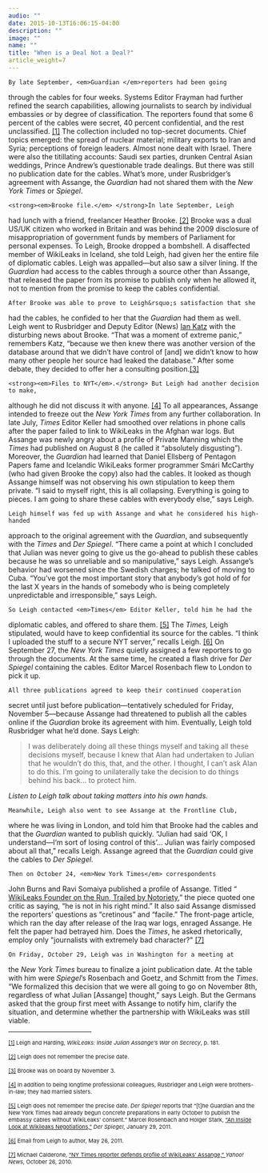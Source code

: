 ```yaml
---
audio: ""
date: 2015-10-13T16:06:15-04:00
description: ""
image: ""
name: ""
title: "When is a Deal Not a Deal?"
article_weight=7
---
```


	By late September, <em>Guardian </em>reporters had been going 
through the cables for four weeks. Systems Editor Frayman had further 
refined the search capabilities, allowing journalists to search by 
individual embassies or by degree of classification. The reporters 
found that some 6 percent of the cables were secret, 40 percent 
confidential, and the rest unclassified.
<a href="case_id_70_id_631_pid_0.html#_ftn1" name="_ftnref1" title="">[1]</a> 
The collection included no top-secret documents. Chief topics emerged: 
the spread of nuclear material; military exports to Iran and Syria; 
perceptions of foreign leaders. Almost none dealt with Israel. There 
were also the titillating accounts: Saudi sex parties, drunken 
Central Asian weddings, Prince Andrew&rsquo;s questionable trade dealings. 
But there was still no publication date for the cables. What&rsquo;s more, 
under Rusbridger&rsquo;s agreement with Assange, the <em>Guardian</em> 
had not shared them with the <em>New York Times</em> or <em>Spiegel</em>.

	<strong><em>Brooke file.</em> </strong>In late September, Leigh 
had lunch with a friend, freelancer Heather Brooke.
<a href="case_id_70_id_631_pid_0.html#_ftn2" name="_ftnref2" title="">[2]</a> 
Brooke was a dual US/UK citizen who worked in Britain and was behind 
the 2009 disclosure of misappropriation of government funds by members 
of Parliament for personal expenses. To Leigh, Brooke dropped a bombshell. 
A disaffected member of WikiLeaks in Iceland, she told Leigh, had given 
her the entire file of diplomatic cables. Leigh was appalled&mdash;but 
also saw a silver lining. If the <em>Guardian</em> had access to the 
cables through a source other than Assange, that released the paper 
from its promise to publish only when he allowed it, not to mention 
from the promise to keep the cables confidential.

	After Brooke was able to prove to Leigh&rsquo;s satisfaction that she 
had the cables, he confided to her that the <em>Guardian</em> had them as well. 
Leigh went to Rusbridger and Deputy Editor (News) 
<a href="case_id_70_id_173_c_bio.html">Ian Katz</a> with the disturbing 
news about Brooke. &ldquo;That was a moment of extreme panic,&rdquo; 
remembers Katz, &ldquo;because we then knew there was another version 
of the database around that we didn&rsquo;t have control of [and] 
we didn&rsquo;t know to how many other people her source had leaked 
the database.&rdquo; After some debate, they decided to offer her a 
consulting position.<a href="case_id_70_id_631_pid_0.html#_ftn3" name="_ftnref3" title="">[3]</a>

	<strong><em>Files to NYT</em>.</strong> But Leigh had another decision to make, 
although he did not discuss it with anyone.
<a href="case_id_70_id_631_pid_0.html#_ftn4" name="_ftnref4" title="">[4]</a> 
To all appearances, Assange intended to freeze out the <em>New York Times</em> 
from any further collaboration. In late July, <em>Times</em> Editor Keller 
had smoothed over relations in phone calls after the paper failed to link 
to WikiLeaks in the Afghan war logs. But Assange was newly angry about a 
profile of Private Manning which the <em>Times</em> had published on August 8 
(he called it &ldquo;absolutely disgusting&rdquo;). Moreover, the <em>Guardian</em> 
had learned that Daniel Ellsberg of Pentagon Papers fame and Icelandic WikiLeaks 
former programmer Sm&aacute;ri McCarthy (who had given Brooke the copy) also had 
the cables. It looked as though Assange himself was not observing his own stipulation 
to keep them private. &ldquo;I said to myself right, this is all collapsing. Everything 
is going to pieces. I am going to share these cables with everybody else,&rdquo; says Leigh.

	Leigh himself was fed up with Assange and what he considered his high-handed 
approach to the original agreement with the <em>Guardian</em>, and subsequently 
with the <em>Times</em> and <em>Der Spiegel</em>. &ldquo;There came a point at 
which I concluded that Julian was never going to give us the go-ahead to publish 
these cables because he was so unreliable and so manipulative,&rdquo; says Leigh. 
Assange&rsquo;s behavior had worsened since the Swedish charges; he talked of moving 
to Cuba. &ldquo;You&rsquo;ve got the most important story that anybody&rsquo;s got 
hold of for the last X years in the hands of somebody who is being completely 
unpredictable and irresponsible,&rdquo; says Leigh.

	So Leigh contacted <em>Times</em> Editor Keller, told him he had the 
diplomatic cables, and offered to share them.
<a href="case_id_70_id_631_pid_0.html#_ftn5" name="_ftnref5" title="">[5]</a> 
The <em>Times, </em>Leigh stipulated<em>,</em> would have to keep confidential 
its source for the cables. &ldquo;I think I uploaded the stuff to a secure NYT 
server,&rdquo; recalls Leigh.
<a href="case_id_70_id_631_pid_0.html#_ftn6" name="_ftnref6" title="">[6]</a> 
On September 27, the <em>New York Times</em> quietly assigned a 
few reporters to go through the documents. At the same time, 
he created a flash drive for <em>Der Spiegel</em> containing 
the cables. Editor Marcel Rosenbach flew to London to pick it up.

	All three publications agreed to keep their continued cooperation 
secret until just before publication&mdash;tentatively scheduled 
for Friday, November 5&mdash;because Assange had threatened to 
publish all the cables online if the <em>Guardian</em> broke its 
agreement with him. Eventually, Leigh told Rusbridger 
what he&rsquo;d done. Says Leigh:

<blockquote>
	<p>
		I was deliberately doing all these things myself and taking all these decisions myself, 
		because I knew that Alan had undertaken to Julian that he wouldn&rsquo;t do this, 
		that, and the other. I thought, I can&rsquo;t ask Alan to do this. I&rsquo;m going 
		to unilaterally take the decision to do things behind his back&hellip; to protect him.
	</p>
</blockquote>
<p>
	<i>Listen to Leigh talk about taking matters into his own hands.</i><br />
	<img alt="" border="0" class="audiofile" src="../../files/audios/183/Leigh&#32;text&#32;quote.mp3" />
</p>

	Meanwhile, Leigh also went to see Assange at the Frontline Club, 
where he was living in London, and told him that Brooke had the cables 
and that the <em>Guardian</em> wanted to publish quickly. &ldquo;Julian 
had said &lsquo;OK, I understand&mdash;I&rsquo;m sort of losing control 
of this&rsquo;&hellip; Julian was fairly composed about all that,&rdquo; 
recalls Leigh. Assange agreed that the <em>Guardian</em> could give 
the cables to <em>Der Spiegel</em>.

	Then on October 24, <em>New York Times</em> correspondents 
John Burns and Ravi Somaiya published a profile of Assange. 
Titled &ldquo;<a href="http://www.nytimes.com/2010/10/24/world/24assange.html">
WikiLeaks Founder on the Run, Trailed by Notoriety</a>,&rdquo; the piece quoted 
one critic as saying, &ldquo;he is not in his right mind.&rdquo; It also said 
Assange dismissed the reporters&rsquo; questions as &ldquo;cretinous&rdquo; 
and &ldquo;facile.&rdquo; The front-page article, which ran the day after 
release of the Iraq war logs, enraged Assange. He felt the paper had 
betrayed him. Does the <em>Times</em>, he asked rhetorically, employ 
only &quot;journalists with extremely bad character?&quot;
<a href="case_id_70_id_631_pid_0.html#_ftn7" name="_ftnref7" title="">[7]</a>

	On Friday, October 29, Leigh was in Washington for a meeting at 
the <em>New York Times </em>bureau to finalize a joint publication date. 
At the table with him were <em>Spiegel</em>&rsquo;s Rosenbach and Goetz, 
and Schmitt from the <em>Times</em>. &ldquo;We formalized this decision 
that we were all going to go on November 8th, regardless of what Julian [Assange] 
thought,&rdquo; says Leigh. But the Germans asked that the group first meet with 
Assange to notify him, clarify the situation, and determine whether the 
partnership with WikiLeaks was still viable.

<div>
	<hr align="left" size="1" width="33%" />
	<div id="ftn1">
		<p>
			<span style="font-size: 11px;">
			<a href="case_id_70_id_631_pid_0.html#_ftnref1" name="_ftn1" title="">[1]</a> 
			Leigh and Harding, <em>WikiLeaks: Inside Julian Assange&rsquo;s War on Secrecy</em>, p. 181.
			</span>
		</p>
	</div>
	<div id="ftn2">
		<p>
			<span style="font-size: 11px;">
			<a href="case_id_70_id_631_pid_0.html#_ftnref2" name="_ftn2" title="">[2]</a> 
			Leigh does not remember the precise date.
			</span>
		</p>
	</div>
	<div id="ftn3">
		<p>
			<span style="font-size: 11px;">
			<a href="case_id_70_id_631_pid_0.html#_ftnref3" name="_ftn3" title="">[3]</a> 
			Brooke was on board by November 3.
			</span>
		</p>
	</div>
	<div id="ftn4">
		<p>
			<span style="font-size: 11px;">
			<a href="case_id_70_id_631_pid_0.html#_ftnref4" name="_ftn4" title="">[4]</a> 
			In addition to being longtime professional colleagues, Rusbridger 
			and Leigh were brothers-in-law; they had married sisters.
			</span>
		</p>
	</div>
	<div id="ftn5">
		<p>
			<span style="font-size: 11px;">
			<a href="case_id_70_id_631_pid_0.html#_ftnref5" name="_ftn5" title="">[5]</a> 
			Leigh does not remember the precise date. <em>Der Spiegel</em> reports that 
			&ldquo;[t]he Guardian and the New York Times had already begun concrete 
			preparations in early October to publish the embassy cables without 
			WikiLeaks&#39; consent.&rdquo; Marcel Rosenbach and Holger Stark,
			<a class="extlink" href="http://readersupportednews.org/opinion2/370-wikileaks/4783-an-inside-look-at-wikileaks-negotiations" target="_blank"> 
			&ldquo;An Inside Look at Wikileaks Negotiations,&rdquo;</a> 
			<em>Der Spiegel</em>, January 29, 2011.
			</span>
		</p>
	</div>
	<div id="ftn6">
		<p>
			<span style="font-size: 11px;">
			<a href="case_id_70_id_631_pid_0.html#_ftnref6" name="_ftn6" title="">[6]</a>
			 Email from Leigh to author, May 26, 2011.
			</span>
		</p>
	</div>
	<div id="ftn7">
		<p>
			<span style="font-size: 11px;">
			<a href="case_id_70_id_631_pid_0.html#_ftnref7" name="_ftn7" title="">[7]</a>
			 Michael Calderone, 
			<a class="extlink" href="http://news.yahoo.com/s/yblog_upshot/20101026/cm_yblog_upshot/ny-times-reporter-defends-profile-of-wikileaks-assange" target="_blank">&ldquo;NY Times reporter defends profile of WikiLeaks&rsquo; Assange,&rdquo; </a>
			<em>Yahoo! News</em>, October 26, 2010.
			</span>
		</p>
	</div>
</div>
</div>
